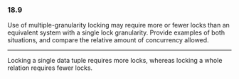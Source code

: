 ### 18.9

Use of multiple-granularity locking may require more or fewer locks than an
equivalent system with a single lock granularity. Provide examples of both situations, and compare the relative amount of concurrency allowed.

---

Locking a single data tuple requires more locks, whereas locking a whole relation requires fewer locks.